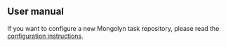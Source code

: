 User manual
-----------

If you want to configure a new Mongolyn task repository, please read the [configuration instructions](https://github.com/belaso/mongolyn/wiki/Configuration).
